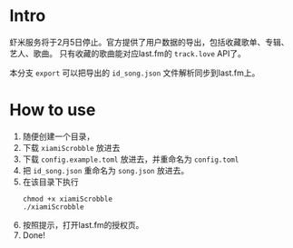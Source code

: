 # Intro
虾米服务将于2月5日停止。官方提供了用户数据的导出，包括收藏歌单、专辑、艺人、歌曲。
只有收藏的歌曲能对应last.fm的 `track.love` API了。

本分支 `export` 可以把导出的 `id_song.json` 文件解析同步到last.fm上。

# How to use
1. 随便创建一个目录，
2. 下载 `xiamiScrobble` 放进去
3. 下载 `config.example.toml` 放进去，并重命名为 `config.toml`
4. 把 `id_song.json` 重命名为 `song.json` 放进去。
5. 在该目录下执行
    ```
    chmod +x xiamiScrobble
    ./xiamiScrobble
    ```
6. 按照提示，打开last.fm的授权页。
7. Done!
